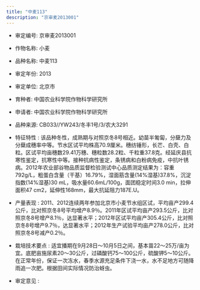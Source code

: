```yaml
---
title: "中麦113"
description: "京审麦2013001"
---
```

* 审定编号:  京审麦2013001

*  作物名称:  小麦

*  品种名称:  中麦113

*  审定年份:  2013

*  审定单位:  北京市

* 育种者:  中国农业科学院作物科学研究所

*  申请者:  中国农业科学院作物科学研究所

*  品种来源:  CB033//YW243/冬丰1号/3/农大3291

*  特征特性 : 
该品种冬性，成熟期与对照京冬8号相近。幼苗半匍匐，分蘖力及分蘖成穗率中等。节水区试平均株高70.9厘米。穗纺锤形，长芒、白壳、白粒。区试平均亩穗数29.41万穗、穗粒数28.2粒、千粒重37.8克。经延庆县抗寒性鉴定，抗寒性中等。接种抗病性鉴定，条锈病和白粉病免疫，中抗叶锈病。2012年农业部谷物品质监督检验测试中心品质测定结果为：容重792g/L，粗蛋白含量（干基）16.79%，湿面筋含量(14%湿基)37.8%，沉淀指数(14%湿基)30 mL，吸水量60.6mL/100g，面团稳定时间3.0 min，拉伸面积47 cm2，延伸性168mm，最大抗延阻力187E.U。
 
*  产量表现 : 
2011、2012连续两年参加北京市小麦节水组区试，平均亩产299.4公斤，比对照京冬8号平均增产8.9％。2011年区试平均亩产293.5公斤，比对照京冬8号增产8.1％，达显著水平；2012年区试平均亩产305.4公斤，比对照京冬8号增产9.7％，达显著水平；2012年生产试验平均亩产278.0公斤，比对照京冬8号减产0.2％。

*  栽培技术要点 : 
适宜播期在9月28日～10月5日之间，基本苗22～25万/亩为宜。底肥亩施尿素20～30公斤，过磷酸钙75～100公斤，硫酸钾5～10公斤。在正常年份，保证一次冻水，春季水源充足条件下浇一水，水不足地方可随降雨追一次肥。根据田间实际情况防治蚜虫。

*  审定意见 : 

